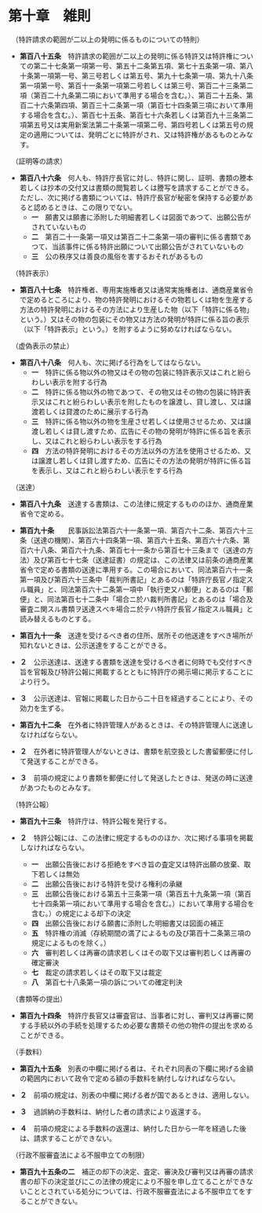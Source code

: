 # 第十章　雑則
　（特許請求の範囲が二以上の発明に係るものについての特則）

* __第百八十五条__　特許請求の範囲が二以上の発明に係る特許又は特許権についての第二十七条第一項第一号、第五十二条第五項、第七十五条第一項、第八十条第一項第一号、第三号若しくは第五号、第九十七条第一項、第九十八条第一項第一号、第百十一条第一項第二号若しくは第三号、第百二十三条第二項（第百二十九条第二項において準用する場合を含む。）、第百二十五条、第百二十六条第四項、第百三十二条第一項（第百七十四条第三項において準用する場合を含む。）、第百七十五条、第百七十六条若しくは第百九十三条第二項第五号又は実用新案法第二十条第一項第二号、第四号若しくは第五号の規定の適用については、発明ごとに特許がされ、又は特許権があるものとみなす。

　（証明等の請求）

* __第百八十六条__　何人も、特許庁長官に対し、特許に関し、証明、書類の謄本若しくは抄本の交付又は書類の閲覧若しくは謄写を請求することができる。ただし、次に掲げる書類については、特許庁長官が秘密を保持する必要があると認めるときは、この限りでない。
	- __一__　願書又は願書に添附した明細書若しくは図面であつて、出願公告がされていないもの
	- __二__　第百二十一条第一項又は第百二十二条第一項の審判に係る書類であつて、当該事件に係る特許出願について出願公告がされていないもの
	- __三__　公の秩序又は善良の風俗を害するおそれがあるもの

　（特許表示）

* __第百八十七条__　特許権者、専用実施権者又は通常実施権者は、通商産業省令で定めるところにより、物の特許発明におけるその物若しくは物を生産する方法の特許発明におけるその方法により生産した物（以下「特許に係る物」という。）又はその物の包装にその物又は方法の発明が特許に係る旨の表示（以下「特許表示」という。）を附するように努めなければならない。

　（虚偽表示の禁止）

* __第百八十八条__　何人も、次に掲げる行為をしてはならない。
	- __一__　特許に係る物以外の物又はその物の包装に特許表示又はこれと紛らわしい表示を附する行為
	- __二__　特許に係る物以外の物であつて、その物又はその物の包装に特許表示又はこれと紛らわしい表示を附したものを譲渡し、貸し渡し、又は譲渡若しくは貸渡のために展示する行為
	- __三__　特許に係る物以外の物を生産させ若しくは使用させるため、又は譲渡し若しくは貸し渡すため、広告にその物の発明が特許に係る旨を表示し、又はこれと紛らわしい表示をする行為
	- __四__　方法の特許発明におけるその方法以外の方法を使用させるため、又は譲渡し若しくは貸し渡すため、広告にその方法の発明が特許に係る旨を表示し、又はこれと紛らわしい表示をする行為

　（送達）

* __第百八十九条__　送達する書類は、この法律に規定するもののほか、通商産業省令で定める。

* __第百九十条__　　民事訴訟法第百六十一条第一項、第百六十二条、第百六十三条（送達の機関）、第百六十四条第一項、第百六十五条、第百六十六条、第百六十八条、第百六十九条、第百七十一条から第百七十三条まで（送達の方法）及び第百七十七条（送達証書）の規定は、この法律又は前条の通商産業省令で定める書類の送達に準用する。この場合において、同法第百六十一条第一項及び第百六十三条中「裁判所書記」とあるのは「特許庁長官ノ指定スル職員」と、同法第百六十二条第一項中「執行吏又ハ郵便」とあるのは「郵便」と、同法第百七十二条中「場合ニ於ハ裁判所書記」とあるのは「場合及審査ニ関スル書類ヲ送達スべキ場合ニ於テハ特許庁長官ノ指定スル職員」と読み替えるものとする。

* __第百九十一条__　送達を受けるべき者の住所、居所その他送達をすべき場所が知れないときは、公示送達をすることができる。

* __２__　公示送達は、送達する書類を送達を受けるべき者に何時でも交付すべき旨を官報及び特許公報に掲載するとともに特許庁の掲示場に掲示することにより行う。

* __３__　公示送達は、官報に掲載した日から二十日を経過することにより、その効力を生ずる。

* __第百九十二条__　在外者に特許管理人があるときは、その特許管理人に送達しなければならない。

* __２__　在外者に特許管理人がないときは、書類を航空扱とした書留郵便に付して発送することができる。

* __３__　前項の規定により書類を郵便に付して発送したときは、発送の時に送達があつたものとみなす。

　（特許公報）

* __第百九十三条__　特許庁は、特許公報を発行する。

* __２__　特許公報には、この法律に規定するもののほか、次に掲げる事項を掲載しなければならない。
	- __一__　出願公告後における拒絶をすべき旨の査定又は特許出願の放棄、取下若しくは無効
	- __二__　出願公告後における特許を受ける権利の承継
	- __三__　出願公告後における第五十三条第一項（第百五十九条第一項（第百七十四条第一項において準用する場合を含む。）において準用する場合を含む。）の規定による却下の決定
	- __四__　出願公告後における願書に添附した明細書又は図面の補正
	- __五__　特許権の消滅（存続期間の満了によるもの及び第百十二条第三項の規定によるものを除く。）
	- __六__　審判若しくは再審の請求若しくはその取下又は審判若しくは再審の確定審決
	- __七__　裁定の請求若しくはその取下又は裁定
	- __八__　第百七十八条第一項の訴についての確定判決

　（書類等の提出）

* __第百九十四条__　特許庁長官又は審査官は、当事者に対し、審判又は再審に関する手続以外の手続を処理するため必要な書類その他の物件の提出を求めることができる。

　（手数料）

* __第百九十五条__　別表の中欄に掲げる者は、それぞれ同表の下欄に掲げる金額の範囲内において政令で定める額の手数料を納付しなければならない。

* __２__　前項の規定は、別表の中欄に掲げる者が国であるときは、適用しない。

* __３__　過誤納の手数料は、納付した者の請求により返還する。

* __４__　前項の規定による手数料の返還は、納付した日から一年を経過した後は、請求することができない。

　（行政不服審査法による不服申立ての制限）
　
* __第百九十五条の二__　補正の却下の決定、査定、審決及び審判又は再審の請求書の却下の決定並びにこの法律の規定により不服を申し立てることができないこととされている処分については、行政不服審査法による不服申立てをすることができない。
